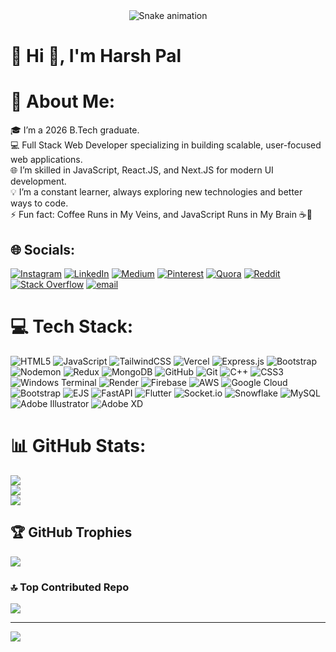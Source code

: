 <div align="center">
  <img src="https://profile-readme-generator.com/assets/snake.svg" alt="Snake animation" />
</div>

# 💫 Hi 👋, I'm Harsh Pal


# 💫 About Me:
🎓 I’m a 2026 B.Tech graduate.<br>💻 Full Stack Web Developer specializing in building scalable, user-focused web applications.<br>🌐 I’m skilled in JavaScript, React.JS, and Next.JS for modern UI development.<br>💡 I’m a constant learner, always exploring new technologies and better ways to code.<br>⚡ Fun fact: Coffee Runs in My Veins, and JavaScript Runs in My Brain ☕🧠


## 🌐 Socials:
[![Instagram](https://img.shields.io/badge/Instagram-%23E4405F.svg?logo=Instagram&logoColor=white)](https://instagram.com/harsh_pal_29) [![LinkedIn](https://img.shields.io/badge/LinkedIn-%230077B5.svg?logo=linkedin&logoColor=white)](https://linkedin.com/in/harsh-pal-17a251253) [![Medium](https://img.shields.io/badge/Medium-12100E?logo=medium&logoColor=white)](https://medium.com/@@harshpal.coder) [![Pinterest](https://img.shields.io/badge/Pinterest-%23E60023.svg?logo=Pinterest&logoColor=white)](https://pinterest.com/harsh_227_pal) [![Quora](https://img.shields.io/badge/Quora-%23B92B27.svg?logo=Quora&logoColor=white)](https://quora.com/profile/Harsh-Pal-692) [![Reddit](https://img.shields.io/badge/Reddit-%23FF4500.svg?logo=Reddit&logoColor=white)](https://reddit.com/user/ChanceAdvance9309) [![Stack Overflow](https://img.shields.io/badge/-Stackoverflow-FE7A16?logo=stack-overflow&logoColor=white)](https://stackoverflow.com/users/29397626) [![email](https://img.shields.io/badge/Email-D14836?logo=gmail&logoColor=white)](mailto:harshpal.coder@gmail.com) 

# 💻 Tech Stack:
![HTML5](https://img.shields.io/badge/html5-%23E34F26.svg?style=for-the-badge&logo=html5&logoColor=white) ![JavaScript](https://img.shields.io/badge/javascript-%23323330.svg?style=for-the-badge&logo=javascript&logoColor=%23F7DF1E) ![TailwindCSS](https://img.shields.io/badge/tailwindcss-%2338B2AC.svg?style=for-the-badge&logo=tailwind-css&logoColor=white) ![Vercel](https://img.shields.io/badge/vercel-%23000000.svg?style=for-the-badge&logo=vercel&logoColor=white) ![Express.js](https://img.shields.io/badge/express.js-%23404d59.svg?style=for-the-badge&logo=express&logoColor=%2361DAFB) ![Bootstrap](https://img.shields.io/badge/bootstrap-%238511FA.svg?style=for-the-badge&logo=bootstrap&logoColor=white) ![Nodemon](https://img.shields.io/badge/NODEMON-%23323330.svg?style=for-the-badge&logo=nodemon&logoColor=%BBDEAD) ![Redux](https://img.shields.io/badge/redux-%23593d88.svg?style=for-the-badge&logo=redux&logoColor=white) ![MongoDB](https://img.shields.io/badge/MongoDB-%234ea94b.svg?style=for-the-badge&logo=mongodb&logoColor=white) ![GitHub](https://img.shields.io/badge/github-%23121011.svg?style=for-the-badge&logo=github&logoColor=white) ![Git](https://img.shields.io/badge/git-%23F05033.svg?style=for-the-badge&logo=git&logoColor=white) ![C++](https://img.shields.io/badge/c++-%2300599C.svg?style=for-the-badge&logo=c%2B%2B&logoColor=white) ![CSS3](https://img.shields.io/badge/css3-%231572B6.svg?style=for-the-badge&logo=css3&logoColor=white) ![Windows Terminal](https://img.shields.io/badge/Windows%20Terminal-%234D4D4D.svg?style=for-the-badge&logo=windows-terminal&logoColor=white) ![Render](https://img.shields.io/badge/Render-%46E3B7.svg?style=for-the-badge&logo=render&logoColor=white) ![Firebase](https://img.shields.io/badge/firebase-%23039BE5.svg?style=for-the-badge&logo=firebase) ![AWS](https://img.shields.io/badge/AWS-%23FF9900.svg?style=for-the-badge&logo=amazon-aws&logoColor=white) ![Google Cloud](https://img.shields.io/badge/GoogleCloud-%234285F4.svg?style=for-the-badge&logo=google-cloud&logoColor=white) ![Bootstrap](https://img.shields.io/badge/bootstrap-%238511FA.svg?style=for-the-badge&logo=bootstrap&logoColor=white) ![EJS](https://img.shields.io/badge/ejs-%23B4CA65.svg?style=for-the-badge&logo=ejs&logoColor=black) ![FastAPI](https://img.shields.io/badge/FastAPI-005571?style=for-the-badge&logo=fastapi) ![Flutter](https://img.shields.io/badge/Flutter-%2302569B.svg?style=for-the-badge&logo=Flutter&logoColor=white) ![Socket.io](https://img.shields.io/badge/Socket.io-black?style=for-the-badge&logo=socket.io&badgeColor=010101) ![Snowflake](https://img.shields.io/badge/snowflake-%2329B5E8.svg?style=for-the-badge&logo=snowflake&logoColor=white) ![MySQL](https://img.shields.io/badge/mysql-4479A1.svg?style=for-the-badge&logo=mysql&logoColor=white) ![Adobe Illustrator](https://img.shields.io/badge/adobe%20illustrator-%23FF9A00.svg?style=for-the-badge&logo=adobe%20illustrator&logoColor=white) ![Adobe XD](https://img.shields.io/badge/Adobe%20XD-470137?style=for-the-badge&logo=Adobe%20XD&logoColor=#FF61F6)
# 📊 GitHub Stats:
![](https://github-readme-stats.vercel.app/api?username=harshpal-coder&theme=dark&hide_border=false&include_all_commits=false&count_private=true)<br/>
![](https://nirzak-streak-stats.vercel.app/?user=harshpal-coder&theme=dark&hide_border=false)<br/>
![](https://github-readme-stats.vercel.app/api/top-langs/?username=harshpal-coder&theme=dark&hide_border=false&include_all_commits=false&count_private=true&layout=compact)

## 🏆 GitHub Trophies
![](https://github-profile-trophy.vercel.app/?username=harshpal-coder&theme=radical&no-frame=false&no-bg=false&margin-w=4)

### 🔝 Top Contributed Repo
![](https://github-contributor-stats.vercel.app/api?username=harshpal-coder&limit=5&theme=dark&combine_all_yearly_contributions=true)

---
[![](https://visitcount.itsvg.in/api?id=harshpal-coder&icon=0&color=0)](https://visitcount.itsvg.in)

<!-- Proudly created with GPRM ( https://gprm.itsvg.in ) -->
